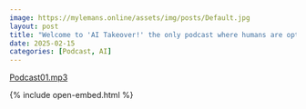 ```yaml
---
image: https://mylemans.online/assets/img/posts/Default.jpg
layout: post
title: "Welcome to 'AI Takeover!' the only podcast where humans are optional and computers are very chatty. I’m your host, Mark... or am I?"
date: 2025-02-15
categories: [Podcast, AI]
---
```



[Podcast01.mp3](https://raw.githubusercontent.com/marcmylemans/marcmylemans.github.io/refs/heads/main/assets/Podcast01.mp3?autoplay=1&loop=1&controls=0)


{% include open-embed.html %}
